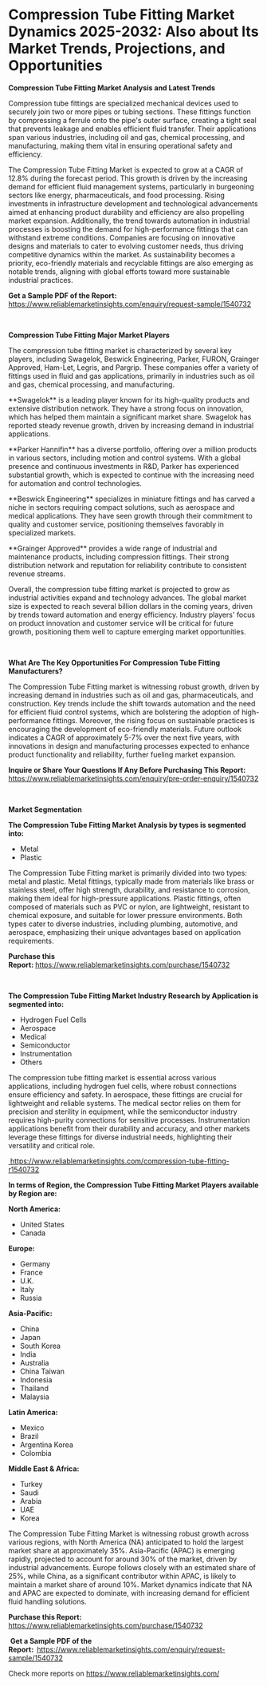 <p><h1>Compression Tube Fitting Market Dynamics 2025-2032: Also about Its Market Trends, Projections, and Opportunities</h1></p><p><strong>Compression Tube Fitting Market Analysis and Latest Trends</strong></p>
<p><p>Compression tube fittings are specialized mechanical devices used to securely join two or more pipes or tubing sections. These fittings function by compressing a ferrule onto the pipe's outer surface, creating a tight seal that prevents leakage and enables efficient fluid transfer. Their applications span various industries, including oil and gas, chemical processing, and manufacturing, making them vital in ensuring operational safety and efficiency.</p><p>The Compression Tube Fitting Market is expected to grow at a CAGR of 12.8% during the forecast period. This growth is driven by the increasing demand for efficient fluid management systems, particularly in burgeoning sectors like energy, pharmaceuticals, and food processing. Rising investments in infrastructure development and technological advancements aimed at enhancing product durability and efficiency are also propelling market expansion. Additionally, the trend towards automation in industrial processes is boosting the demand for high-performance fittings that can withstand extreme conditions. Companies are focusing on innovative designs and materials to cater to evolving customer needs, thus driving competitive dynamics within the market. As sustainability becomes a priority, eco-friendly materials and recyclable fittings are also emerging as notable trends, aligning with global efforts toward more sustainable industrial practices.</p></p>
<p><strong>Get a Sample PDF of the Report:&nbsp;</strong> <a href="https://www.reliablemarketinsights.com/enquiry/request-sample/1540732?utm_campaign=2458&utm_medium=2&utm_source=Github&utm_content=ia&utm_term=20022025&utm_id=compression-tube-fitting">https://www.reliablemarketinsights.com/enquiry/request-sample/1540732</a></p>
<p>&nbsp;</p>
<p><strong>Compression Tube Fitting Major Market Players</strong></p>
<p><p>The compression tube fitting market is characterized by several key players, including Swagelok, Beswick Engineering, Parker, FURON, Grainger Approved, Ham-Let, Legris, and Pargrip. These companies offer a variety of fittings used in fluid and gas applications, primarily in industries such as oil and gas, chemical processing, and manufacturing.</p><p>**Swagelok** is a leading player known for its high-quality products and extensive distribution network. They have a strong focus on innovation, which has helped them maintain a significant market share. Swagelok has reported steady revenue growth, driven by increasing demand in industrial applications.</p><p>**Parker Hannifin** has a diverse portfolio, offering over a million products in various sectors, including motion and control systems. With a global presence and continuous investments in R&D, Parker has experienced substantial growth, which is expected to continue with the increasing need for automation and control technologies.</p><p>**Beswick Engineering** specializes in miniature fittings and has carved a niche in sectors requiring compact solutions, such as aerospace and medical applications. They have seen growth through their commitment to quality and customer service, positioning themselves favorably in specialized markets.</p><p>**Grainger Approved** provides a wide range of industrial and maintenance products, including compression fittings. Their strong distribution network and reputation for reliability contribute to consistent revenue streams.</p><p>Overall, the compression tube fitting market is projected to grow as industrial activities expand and technology advances. The global market size is expected to reach several billion dollars in the coming years, driven by trends toward automation and energy efficiency. Industry players' focus on product innovation and customer service will be critical for future growth, positioning them well to capture emerging market opportunities.</p></p>
<p>&nbsp;</p>
<p><strong>What Are The Key Opportunities For Compression Tube Fitting Manufacturers?</strong></p>
<p><p>The Compression Tube Fitting market is witnessing robust growth, driven by increasing demand in industries such as oil and gas, pharmaceuticals, and construction. Key trends include the shift towards automation and the need for efficient fluid control systems, which are bolstering the adoption of high-performance fittings. Moreover, the rising focus on sustainable practices is encouraging the development of eco-friendly materials. Future outlook indicates a CAGR of approximately 5-7% over the next five years, with innovations in design and manufacturing processes expected to enhance product functionality and reliability, further fueling market expansion.</p></p>
<p><strong>Inquire or Share Your Questions If Any Before Purchasing This Report:</strong> <a href="https://www.reliablemarketinsights.com/enquiry/pre-order-enquiry/1540732?utm_campaign=2458&utm_medium=2&utm_source=Github&utm_content=ia&utm_term=20022025&utm_id=compression-tube-fitting">https://www.reliablemarketinsights.com/enquiry/pre-order-enquiry/1540732</a></p>
<p>&nbsp;</p>
<p><strong>Market Segmentation</strong></p>
<p><strong>The Compression Tube Fitting Market Analysis by types is segmented into:</strong></p>
<p><ul><li>Metal</li><li>Plastic</li></ul></p>
<p><p>The Compression Tube Fitting market is primarily divided into two types: metal and plastic. Metal fittings, typically made from materials like brass or stainless steel, offer high strength, durability, and resistance to corrosion, making them ideal for high-pressure applications. Plastic fittings, often composed of materials such as PVC or nylon, are lightweight, resistant to chemical exposure, and suitable for lower pressure environments. Both types cater to diverse industries, including plumbing, automotive, and aerospace, emphasizing their unique advantages based on application requirements.</p></p>
<p><strong>Purchase this Report:&nbsp;</strong><a href="https://www.reliablemarketinsights.com/purchase/1540732?utm_campaign=2458&utm_medium=2&utm_source=Github&utm_content=ia&utm_term=20022025&utm_id=compression-tube-fitting">https://www.reliablemarketinsights.com/purchase/1540732</a></p>
<p>&nbsp;</p>
<p><strong>The Compression Tube Fitting Market Industry Research by Application is segmented into:</strong></p>
<p><ul><li>Hydrogen Fuel Cells</li><li>Aerospace</li><li>Medical</li><li>Semiconductor</li><li>Instrumentation</li><li>Others</li></ul></p>
<p><p>The compression tube fitting market is essential across various applications, including hydrogen fuel cells, where robust connections ensure efficiency and safety. In aerospace, these fittings are crucial for lightweight and reliable systems. The medical sector relies on them for precision and sterility in equipment, while the semiconductor industry requires high-purity connections for sensitive processes. Instrumentation applications benefit from their durability and accuracy, and other markets leverage these fittings for diverse industrial needs, highlighting their versatility and critical role.</p></p>
<p><a href="https://www.reliablemarketinsights.com/compression-tube-fitting-r1540732?utm_campaign=2458&utm_medium=2&utm_source=Github&utm_content=ia&utm_term=20022025&utm_id=compression-tube-fitting">&nbsp;https://www.reliablemarketinsights.com/compression-tube-fitting-r1540732</a></p>
<p><strong>In terms of Region, the Compression Tube Fitting Market Players available by Region are:</strong></p>
<p>
    <p> <strong> North America: </strong>
        <ul>
            <li>United States</li>
            <li>Canada</li>
        </ul>
        </p> 
    <p> <strong> Europe: </strong>
        <ul>
            <li>Germany</li>
            <li>France</li>
            <li>U.K.</li>
            <li>Italy</li>
            <li>Russia</li>
        </ul>
        </p> 
    <p> <strong> Asia-Pacific: </strong>
        <ul>
            <li>China</li>
            <li>Japan</li>
            <li>South Korea</li>
            <li>India</li>
            <li>Australia</li>
            <li>China Taiwan</li>
            <li>Indonesia</li>
            <li>Thailand</li>
            <li>Malaysia</li>
        </ul>
        </p> 
    <p> <strong> Latin America: </strong>
        <ul>
            <li>Mexico</li>
            <li>Brazil</li>
            <li>Argentina Korea</li>
            <li>Colombia</li>
        </ul>
        </p> 
    <p> <strong> Middle East & Africa: </strong>
        <ul>
            <li>Turkey</li>
            <li>Saudi</li>
            <li>Arabia</li>
            <li>UAE</li>
            <li>Korea</li>
        </ul>
    </p>
    </p>
<p><p>The Compression Tube Fitting Market is witnessing robust growth across various regions, with North America (NA) anticipated to hold the largest market share at approximately 35%. Asia-Pacific (APAC) is emerging rapidly, projected to account for around 30% of the market, driven by industrial advancements. Europe follows closely with an estimated share of 25%, while China, as a significant contributor within APAC, is likely to maintain a market share of around 10%. Market dynamics indicate that NA and APAC are expected to dominate, with increasing demand for efficient fluid handling solutions.</p></p>
<p><strong>Purchase this Report: </strong><a href="https://www.reliablemarketinsights.com/purchase/1540732?utm_campaign=2458&utm_medium=2&utm_source=Github&utm_content=ia&utm_term=20022025&utm_id=compression-tube-fitting">https://www.reliablemarketinsights.com/purchase/1540732</a></p>
<p>&nbsp;<strong>Get a Sample PDF of the Report:&nbsp;&nbsp;</strong><a href="https://www.reliablemarketinsights.com/enquiry/request-sample/1540732?utm_campaign=2458&utm_medium=2&utm_source=Github&utm_content=ia&utm_term=20022025&utm_id=compression-tube-fitting">https://www.reliablemarketinsights.com/enquiry/request-sample/1540732</a></p>
<p><strong></strong></p>
<p>Check more reports on <a href="https://www.reliablemarketinsights.com/?utm_campaign=2458&utm_medium=2&utm_source=Github&utm_content=ia&utm_term=20022025&utm_id=compression-tube-fitting">https://www.reliablemarketinsights.com/</a></p>